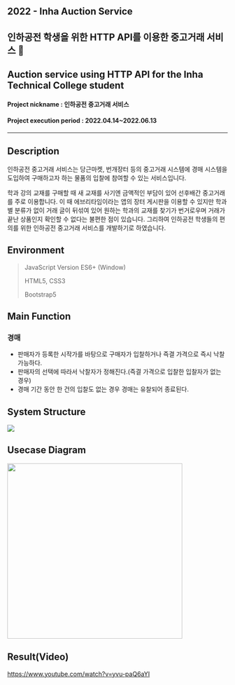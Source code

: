 ## 2022 - Inha Auction Service
## 인하공전 학생을 위한 HTTP API를 이용한 중고거래 서비스 🚚
## Auction service using HTTP API for the Inha Technical College student
#### Project nickname : 인하공전 중고거래 서비스
#### Project execution period : 2022.04.14~2022.06.13
-----------------------
## Description
인하공전 중고거래 서비스는 당근마켓, 번개장터 등의 중고거래 시스템에 경매 시스템을 도입하여 구매하고자 하는 물품의 입찰에 참여할 수 있는 서비스입니다.

학과 강의 교재를 구매할 때 새 교재를 사기엔 금액적인 부담이 있어 선후배간 중고거래를 주로 이용합니다. 이 때 에브리타임이라는 앱의 장터 게시판을 이용할 수 있지만 학과별 분류가 없이 거래 글이 뒤섞여 있어 원하는 학과의 교재를 찾기가 번거로우며 거래가 끝난 상품인지 확인할 수 없다는 불편한 점이 있습니다. 그리하여 인하공전 학생들의 편의를 위한 인하공전 중고거래 서비스를 개발하기로 하였습니다.

## Environment

> JavaScript Version ES6+ (Window)
> 
> HTML5, CSS3
>
> Bootstrap5

## Main Function
### 경매

- 판매자가 등록한 시작가를 바탕으로 구매자가 입찰하거나 즉결 가격으로 즉시 낙찰 가능하다.
- 판매자의 선택에 따라서 낙찰자가 정해진다.(즉결 가격으로 입찰한 입찰자가 없는 경우)
- 경매 기간 동안 한 건의 입찰도 없는 경우 경매는 유찰되어 종료된다.

## System Structure

<img src="https://user-images.githubusercontent.com/83394485/176357995-d0cada2a-7d95-4383-b8ce-870dc6d0a0ad.png"/>

## Usecase Diagram

<img src="https://user-images.githubusercontent.com/83394485/176358971-067d5a40-3798-44ff-90e5-c90d2978744b.png" height="400" />

## Result(Video)

https://www.youtube.com/watch?v=yvu-paQ6aYI
